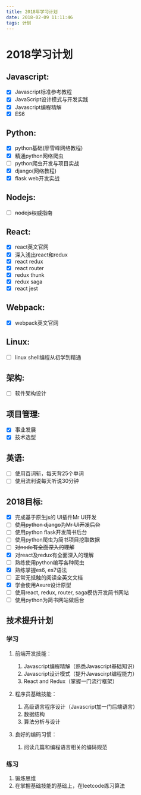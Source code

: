 ```yaml
---
title: 2018年学习计划
date: 2018-02-09 11:11:46
tags: 计划
---
```


# 2018学习计划

## Javascript:

* [x] Javascript标准参考教程
* [x] JavaScript设计模式与开发实践
* [x] Javascript编程精解
* [x] ES6

## Python:

* [x] python基础(廖雪峰网络教程)
* [x] 精通python网络爬虫
* [ ] python爬虫开发与项目实战
* [x] django(网络教程)
* [x] flask web开发实战

## Nodejs:

* [ ] ~~nodejs权威指南~~

## React:

* [x] react英文官网
* [x] 深入浅出react和redux
* [x] react redux
* [x]  react router
* [x] redux thunk
* [x] redux saga
* [x] react jest

## Webpack:

* [x]  webpack英文官网

## Linux:

* [ ]  linux shell编程从初学到精通

## 架构:

* [ ] 软件架构设计

## 项目管理:

* [x] 事业发展
* [x] 技术选型

## 英语:

* [ ] 使用百词斩，每天背25个单词
* [ ] 使用流利说每天听说30分钟

## 2018目标:

* [x] 完成基于原生js的 UI插件Mr UI开发
* [ ]  ~~使用python django为Mr UI开发后台~~
* [ ] 使用python flask开发简书后台
* [ ] 使用python爬虫为简书项目挖取数据
* [ ]  ~~对node有全面深入的理解~~
* [x] 对react及redux有全面深入的理解
* [ ] 熟练使用python编写各种爬虫
* [x] 熟练掌握es6, es7语法
* [ ] 正常无抵触的阅读全英文文档
* [x] 学会使用Axure设计原型
* [ ] 使用react, redux, router, saga模仿开发简书网站
* [ ] 使用python为简书网站做后台

## 技术提升计划

### 学习

1.  前端开发技能：

    1.  Javascript编程精解（熟悉Javascript基础知识）
    2.  Javascript设计模式（提升Javascirpt编程能力）
    3.  React and Redux（掌握一门流行框架）
2.  程序员基础技能：

    1.  高级语言程序设计（Javascript加一门后端语言）
    2.  数据结构
    3.  算法分析与设计
3.  良好的编码习惯：

    1.  阅读几篇和编程语言相关的编码规范

### 练习

1.  锻炼思维
2.  在掌握基础技能的基础上，在leetcode练习算法